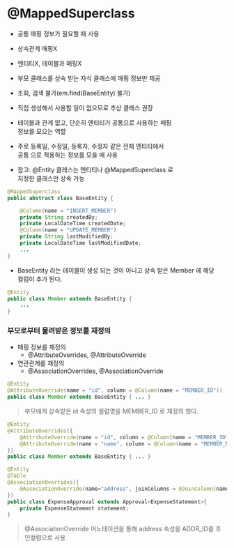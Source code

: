 # @MappedSuperclass

- 공통 매핑 정보가 필요할 때 사용

- 상속관계 매핑X
- 엔티티X, 테이블과 매핑X
- 부모 클래스를 상속 받는 자식 클래스에 매핑 정보만 제공
- 조회, 검색 불가(em.find(BaseEntity) 불가)
- 직접 생성해서 사용할 일이 없으므로 추상 클래스 권장

- 테이블과 관계 없고, 단순히 엔티티가 공통으로 사용하는 매핑<br>
  정보를 모으는 역할
- 주로 등록일, 수정일, 등록자, 수정자 같은 전체 엔티티에서<br>
  공통 으로 적용하는 정보를 모을 때 사용
- 참고: @Entity 클래스는 엔티티나 @MappedSuperclass 로<br>
  지정한 클래스만 상속 가능
  
```java
@MappedSuperclass
public abstract class BaseEntity {

    @Column(name = "INSERT_MEMBER")
    private String createdBy;
    private LocalDateTime createdDate;
    @Column(name = "UPDATE_MEMBER")
    private String lastModifiedBy;
    private LocalDateTime lastModifiedDate;
    ...
}
```
- BaseEntity 라는 테이블이 생성 되는 것이 아니고 상속 받은 Member 에 해당<br>
  컬럼이 추가 된다.
```java
@Entity
public class Member extends BaseEntity {
    ...
}
```

### 부모로부터 물려받은 정보를 재정의

- 매핑 정보를 재정의
    - @AttributeOverrides, @AttributeOverride
- 연관관계를 재정의
    - @AssociationOverrides, @AssociationOverride
    
```java
@Entity
@AttributeOverride(name = "id", column = @Column(name = "MEMBER_ID"))
public class Member extends BaseEntity { ... }
```
> 부모에게 상속받은 id 속성의 컬럼명을 MEMBER_ID 로 재정의 했다.

```java
@Entity
@AttributeOverrides({
    @AttributeOverride(name = "id", column = @Column(name = "MEMBER_ID")),
    @AttributeOverride(name = "name", column = @Column(name = "MEMBER_NAME"))
})
public class Member extends BaseEntity { ... }
```

```java
@Entity
@Table
@AssociationOverrides({
    @AssociationOverride(name="address", joinColumns = @JoinColumn(name = "ADDR_ID"))
})    
public class ExpenseApproval extends Approval<ExpenseStatement>{
    private ExpenseStatement statement;
}
```
> @AssociationOverride 어노테이션을 통해 address 속성을 ADDR_ID를 조인컬럼으로 사용